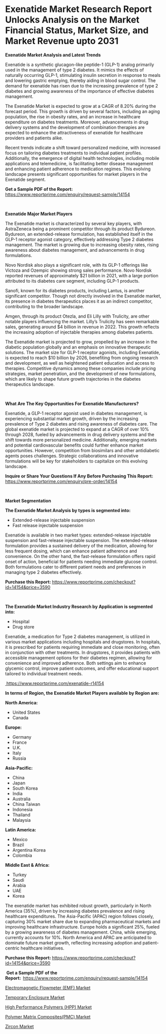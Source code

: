 <p><h1>Exenatide Market Research Report Unlocks Analysis on the Market Financial Status, Market Size, and Market Revenue upto 2031</h1></p><p><strong>Exenatide Market Analysis and Latest Trends</strong></p>
<p><p>Exenatide is a synthetic glucagon-like peptide-1 (GLP-1) analog primarily used in the management of type 2 diabetes. It mimics the effects of naturally occurring GLP-1, stimulating insulin secretion in response to meals and lowering gastric emptying, thereby aiding in blood sugar control. The demand for exenatide has risen due to the increasing prevalence of type 2 diabetes and growing awareness of the importance of effective diabetes management.</p><p>The Exenatide Market is expected to grow at a CAGR of 8.20% during the forecast period. This growth is driven by several factors, including an aging population, the rise in obesity rates, and an increase in healthcare expenditure on diabetes treatments. Moreover, advancements in drug delivery systems and the development of combination therapies are expected to enhance the attractiveness of exenatide for healthcare providers and patients alike.</p><p>Recent trends indicate a shift toward personalized medicine, with increased focus on tailoring diabetes treatments to individual patient profiles. Additionally, the emergence of digital health technologies, including mobile applications and telemedicine, is facilitating better disease management and enhancing patient adherence to medication regimes. This evolving landscape presents significant opportunities for market players in the Exenatide segment.</p></p>
<p><strong>Get a Sample PDF of the Report:&nbsp;</strong> <a href="https://www.reportprime.com/enquiry/request-sample/14154">https://www.reportprime.com/enquiry/request-sample/14154</a></p>
<p>&nbsp;</p>
<p><strong>Exenatide Major Market Players</strong></p>
<p><p>The Exenatide market is characterized by several key players, with AstraZeneca being a prominent competitor through its product Bydureon. Bydureon, an extended-release formulation, has established itself in the GLP-1 receptor agonist category, effectively addressing Type 2 diabetes management. The market is growing due to increasing obesity rates, rising awareness about diabetes management, and advancements in drug formulations.</p><p>Novo Nordisk also plays a significant role, with its GLP-1 offerings like Victoza and Ozempic showing strong sales performance. Novo Nordisk reported revenues of approximately $21 billion in 2021, with a large portion attributed to its diabetes care segment, including GLP-1 products.</p><p>Sanofi, known for its diabetes products, including Lantus, is another significant competitor. Though not directly involved in the Exenatide market, its presence in diabetes therapeutics places it as an indirect competitor, contributing to the broader landscape.</p><p>Amgen, through its product Otezla, and Eli Lilly with Trulicity, are other notable players influencing the market. Lilly’s Trulicity has seen remarkable sales, generating around $4 billion in revenue in 2022. This growth reflects the increasing adoption of injectable therapies among diabetes patients.</p><p>The Exenatide market is projected to grow, propelled by an increase in the diabetic population globally and an emphasis on innovative therapeutic solutions. The market size for GLP-1 receptor agonists, including Exenatide, is expected to reach $10 billion by 2026, benefiting from ongoing research and development, as well as heightened patient education and access to therapies. Competitive dynamics among these companies include pricing strategies, market penetration, and the development of new formulations, which are likely to shape future growth trajectories in the diabetes therapeutics landscape.</p></p>
<p>&nbsp;</p>
<p><strong>What Are The Key Opportunities For Exenatide Manufacturers?</strong></p>
<p><p>Exenatide, a GLP-1 receptor agonist used in diabetes management, is experiencing substantial market growth, driven by the increasing prevalence of Type 2 diabetes and rising awareness of diabetes care. The global exenatide market is projected to expand at a CAGR of over 10% through 2028, fueled by advancements in drug delivery systems and the shift towards more personalized medicine. Additionally, emerging markets and potential cardiovascular benefits could further enhance market opportunities. However, competition from biosimilars and other antidiabetic agents poses challenges. Strategic collaborations and innovative formulations will be key for stakeholders to capitalize on this evolving landscape.</p></p>
<p><strong>Inquire or Share Your Questions If Any Before Purchasing This Report:</strong> <a href="https://www.reportprime.com/enquiry/pre-order/14154">https://www.reportprime.com/enquiry/pre-order/14154</a></p>
<p>&nbsp;</p>
<p><strong>Market Segmentation</strong></p>
<p><strong>The Exenatide Market Analysis by types is segmented into:</strong></p>
<p><ul><li>Extended-release injectable suspension</li><li>Fast release injectable suspension</li></ul></p>
<p><p>Exenatide is available in two market types: extended-release injectable suspension and fast-release injectable suspension. The extended-release formulation provides a sustained delivery of the medication, allowing for less frequent dosing, which can enhance patient adherence and convenience. On the other hand, the fast-release formulation offers rapid onset of action, beneficial for patients needing immediate glucose control. Both formulations cater to different patient needs and preferences in managing type 2 diabetes effectively.</p></p>
<p><strong>Purchase this Report:&nbsp;</strong><a href="https://www.reportprime.com/checkout?id=14154&price=3590">https://www.reportprime.com/checkout?id=14154&price=3590</a></p>
<p>&nbsp;</p>
<p><strong>The Exenatide Market Industry Research by Application is segmented into:</strong></p>
<p><ul><li>Hospital</li><li>Drug store</li></ul></p>
<p><p>Exenatide, a medication for Type 2 diabetes management, is utilized in various market applications including hospitals and drugstores. In hospitals, it is prescribed for patients requiring immediate and close monitoring, often in conjunction with other treatments. In drugstores, it provides patients with accessible management options for their diabetes regimen, allowing for convenience and improved adherence. Both settings aim to enhance glycemic control, improve patient outcomes, and offer educational support tailored to individual treatment needs.</p></p>
<p><a href="https://www.reportprime.com/exenatide-r14154">&nbsp;https://www.reportprime.com/exenatide-r14154</a></p>
<p><strong>In terms of Region, the Exenatide Market Players available by Region are:</strong></p>
<p>
    <p> <strong> North America: </strong>
        <ul>
            <li>United States</li>
            <li>Canada</li>
        </ul>
        </p> 
    <p> <strong> Europe: </strong>
        <ul>
            <li>Germany</li>
            <li>France</li>
            <li>U.K.</li>
            <li>Italy</li>
            <li>Russia</li>
        </ul>
        </p> 
    <p> <strong> Asia-Pacific: </strong>
        <ul>
            <li>China</li>
            <li>Japan</li>
            <li>South Korea</li>
            <li>India</li>
            <li>Australia</li>
            <li>China Taiwan</li>
            <li>Indonesia</li>
            <li>Thailand</li>
            <li>Malaysia</li>
        </ul>
        </p> 
    <p> <strong> Latin America: </strong>
        <ul>
            <li>Mexico</li>
            <li>Brazil</li>
            <li>Argentina Korea</li>
            <li>Colombia</li>
        </ul>
        </p> 
    <p> <strong> Middle East & Africa: </strong>
        <ul>
            <li>Turkey</li>
            <li>Saudi</li>
            <li>Arabia</li>
            <li>UAE</li>
            <li>Korea</li>
        </ul>
    </p>
    </p>
<p><p>The exenatide market has exhibited robust growth, particularly in North America (35%), driven by increasing diabetes prevalence and rising healthcare expenditures. The Asia-Pacific (APAC) region follows closely, capturing 30% market share due to expanding pharmaceutical markets and improving healthcare infrastructure. Europe holds a significant 25%, fueled by a growing awareness of diabetes management. China, while emerging, currently accounts for 10%. North America and APAC are anticipated to dominate future market growth, reflecting increasing adoption and patient-centric healthcare initiatives.</p></p>
<p><strong>Purchase this Report: </strong><a href="https://www.reportprime.com/checkout?id=14154&price=3590">https://www.reportprime.com/checkout?id=14154&price=3590</a></p>
<p>&nbsp;<strong>Get a Sample PDF of the Report:&nbsp;&nbsp;</strong><a href="https://www.reportprime.com/enquiry/request-sample/14154">https://www.reportprime.com/enquiry/request-sample/14154</a></p>
<p><strong></strong></p>
<p><p><a href="https://medium.com/@paaboudi9k/the-electromagnetic-flowmeter-emf-market-is-anticipated-to-experience-significant-growth-with-3725d416f51b">Electromagnetic Flowmeter (EMF) Market</a></p><p><a href="https://github.com/GroverBarry/Market-Research-Report-List-7/blob/main/temporary-enclosure-market.md">Temporary Enclosure Market</a></p><p><a href="https://issuu.com/reportprime-2/docs/high-performance-polymers-hpp-marke_aedad090199a1c">High Performance Polymers (HPP) Market</a></p><p><a href="https://medium.com/@paaboudi9k/the-global-polymer-matrix-composites-pmc-market-is-at-the-forefront-of-innovation-driving-rapid-1330b02f0ff9">Polymer Matrix Composites(PMC) Market</a></p><p><a href="https://www.linkedin.com/pulse/what-emerging-market-trends-zircon-detailed-overview-applications-idpke?trackingId=6o%2BSfBjgTOe2M4hSUxZZzQ%3D%3D">Zircon Market</a></p></p>